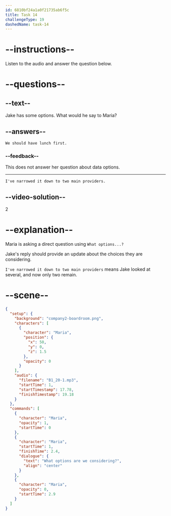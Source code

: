 ```yaml
---
id: 6810bf24a1a0f21735ab6f5c
title: Task 14
challengeType: 19
dashedName: task-14
---
```


<!-- (Audio) Maria: What options are we considering? -->

<!-- SPEAKING -->

# --instructions--

Listen to the audio and answer the question below.

# --questions--

## --text--

Jake has some options. What would he say to Maria?

## --answers--

`We should have lunch first.`

### --feedback--

This does not answer her question about data options.

---

`I've narrowed it down to two main providers.`

## --video-solution--

2

# --explanation--

Maria is asking a direct question using `What options...?`

Jake's reply should provide an update about the choices they are considering.

`I've narrowed it down to two main providers` means Jake looked at several, and now only two remain.

# --scene--

```json
{
  "setup": {
    "background": "company2-boardroom.png",
    "characters": [
      {
        "character": "Maria",
        "position": {
          "x": 50,
          "y": 0,
          "z": 1.5
        },
        "opacity": 0
      }
    ],
    "audio": {
      "filename": "B1_20-1.mp3",
      "startTime": 1,
      "startTimestamp": 17.78,
      "finishTimestamp": 19.18
    }
  },
  "commands": [
    {
      "character": "Maria",
      "opacity": 1,
      "startTime": 0
    },
    {
      "character": "Maria",
      "startTime": 1,
      "finishTime": 2.4,
      "dialogue": {
        "text": "What options are we considering?",
        "align": "center"
      }
    },
    {
      "character": "Maria",
      "opacity": 0,
      "startTime": 2.9
    }
  ]
}
```
